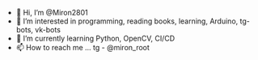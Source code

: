 - 👋 Hi, I’m @Miron2801
- 👀 I’m interested in programming, reading books, learning, Arduino, tg-bots, vk-bots  
- 🌱 I’m currently learning Python, OpenCV, CI/CD
- 📫 How to reach me ...  tg - @miron_root

<!---
Miron2801/Miron2801 is a ✨ special ✨ repository because its `README.md` (this file) appears on your GitHub profile.
You can click the Preview link to take a look at your changes.
--->
